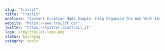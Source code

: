 ```yaml
---
slug: "trailit"
title: "Trailit"
oneliner: "Content Curation Made Simple. Help Organize The Web With Interactive Bookmarks."
website: "https://www.trailit.co/"
twitter: "https://twitter.com/Trail_it"
logo: /img/trailit-logo.png
status: building
category: tools
---
```

